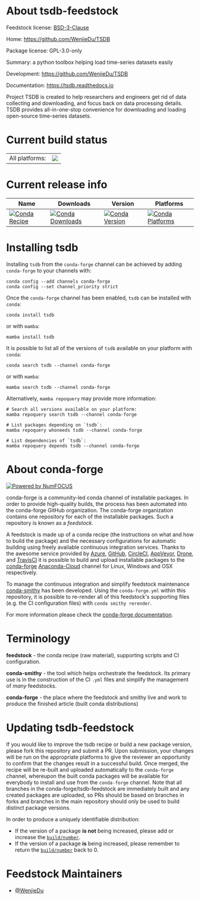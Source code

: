 About tsdb-feedstock
====================

Feedstock license: [BSD-3-Clause](https://github.com/conda-forge/tsdb-feedstock/blob/main/LICENSE.txt)

Home: https://github.com/WenjieDu/TSDB

Package license: GPL-3.0-only

Summary: a python toolbox helping load time-series datasets easily

Development: https://github.com/WenjieDu/TSDB

Documentation: https://tsdb.readthedocs.io

Project TSDB is created to help researchers and engineers get rid of data collecting and downloading,
and focus back on data processing details. TSDB provides all-in-one-stop convenience for downloading
and loading open-source time-series datasets.


Current build status
====================


<table><tr><td>All platforms:</td>
    <td>
      <a href="https://dev.azure.com/conda-forge/feedstock-builds/_build/latest?definitionId=18922&branchName=main">
        <img src="https://dev.azure.com/conda-forge/feedstock-builds/_apis/build/status/tsdb-feedstock?branchName=main">
      </a>
    </td>
  </tr>
</table>

Current release info
====================

| Name | Downloads | Version | Platforms |
| --- | --- | --- | --- |
| [![Conda Recipe](https://img.shields.io/badge/recipe-tsdb-green.svg)](https://anaconda.org/conda-forge/tsdb) | [![Conda Downloads](https://img.shields.io/conda/dn/conda-forge/tsdb.svg)](https://anaconda.org/conda-forge/tsdb) | [![Conda Version](https://img.shields.io/conda/vn/conda-forge/tsdb.svg)](https://anaconda.org/conda-forge/tsdb) | [![Conda Platforms](https://img.shields.io/conda/pn/conda-forge/tsdb.svg)](https://anaconda.org/conda-forge/tsdb) |

Installing tsdb
===============

Installing `tsdb` from the `conda-forge` channel can be achieved by adding `conda-forge` to your channels with:

```
conda config --add channels conda-forge
conda config --set channel_priority strict
```

Once the `conda-forge` channel has been enabled, `tsdb` can be installed with `conda`:

```
conda install tsdb
```

or with `mamba`:

```
mamba install tsdb
```

It is possible to list all of the versions of `tsdb` available on your platform with `conda`:

```
conda search tsdb --channel conda-forge
```

or with `mamba`:

```
mamba search tsdb --channel conda-forge
```

Alternatively, `mamba repoquery` may provide more information:

```
# Search all versions available on your platform:
mamba repoquery search tsdb --channel conda-forge

# List packages depending on `tsdb`:
mamba repoquery whoneeds tsdb --channel conda-forge

# List dependencies of `tsdb`:
mamba repoquery depends tsdb --channel conda-forge
```


About conda-forge
=================

[![Powered by
NumFOCUS](https://img.shields.io/badge/powered%20by-NumFOCUS-orange.svg?style=flat&colorA=E1523D&colorB=007D8A)](https://numfocus.org)

conda-forge is a community-led conda channel of installable packages.
In order to provide high-quality builds, the process has been automated into the
conda-forge GitHub organization. The conda-forge organization contains one repository
for each of the installable packages. Such a repository is known as a *feedstock*.

A feedstock is made up of a conda recipe (the instructions on what and how to build
the package) and the necessary configurations for automatic building using freely
available continuous integration services. Thanks to the awesome service provided by
[Azure](https://azure.microsoft.com/en-us/services/devops/), [GitHub](https://github.com/),
[CircleCI](https://circleci.com/), [AppVeyor](https://www.appveyor.com/),
[Drone](https://cloud.drone.io/welcome), and [TravisCI](https://travis-ci.com/)
it is possible to build and upload installable packages to the
[conda-forge](https://anaconda.org/conda-forge) [Anaconda-Cloud](https://anaconda.org/)
channel for Linux, Windows and OSX respectively.

To manage the continuous integration and simplify feedstock maintenance
[conda-smithy](https://github.com/conda-forge/conda-smithy) has been developed.
Using the ``conda-forge.yml`` within this repository, it is possible to re-render all of
this feedstock's supporting files (e.g. the CI configuration files) with ``conda smithy rerender``.

For more information please check the [conda-forge documentation](https://conda-forge.org/docs/).

Terminology
===========

**feedstock** - the conda recipe (raw material), supporting scripts and CI configuration.

**conda-smithy** - the tool which helps orchestrate the feedstock.
                   Its primary use is in the construction of the CI ``.yml`` files
                   and simplify the management of *many* feedstocks.

**conda-forge** - the place where the feedstock and smithy live and work to
                  produce the finished article (built conda distributions)


Updating tsdb-feedstock
=======================

If you would like to improve the tsdb recipe or build a new
package version, please fork this repository and submit a PR. Upon submission,
your changes will be run on the appropriate platforms to give the reviewer an
opportunity to confirm that the changes result in a successful build. Once
merged, the recipe will be re-built and uploaded automatically to the
`conda-forge` channel, whereupon the built conda packages will be available for
everybody to install and use from the `conda-forge` channel.
Note that all branches in the conda-forge/tsdb-feedstock are
immediately built and any created packages are uploaded, so PRs should be based
on branches in forks and branches in the main repository should only be used to
build distinct package versions.

In order to produce a uniquely identifiable distribution:
 * If the version of a package **is not** being increased, please add or increase
   the [``build/number``](https://docs.conda.io/projects/conda-build/en/latest/resources/define-metadata.html#build-number-and-string).
 * If the version of a package **is** being increased, please remember to return
   the [``build/number``](https://docs.conda.io/projects/conda-build/en/latest/resources/define-metadata.html#build-number-and-string)
   back to 0.

Feedstock Maintainers
=====================

* [@WenjieDu](https://github.com/WenjieDu/)

